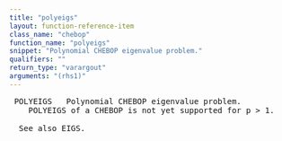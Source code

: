 ```yaml
---
title: "polyeigs"
layout: function-reference-item
class_name: "chebop"
function_name: "polyeigs"
snippet: "Polynomial CHEBOP eigenvalue problem."
qualifiers: ""
return_type: "varargout"
arguments: "(rhs1)"
---
```


<pre class="help-text"> POLYEIGS   Polynomial CHEBOP eigenvalue problem.
    POLYEIGS of a CHEBOP is not yet supported for p > 1.
 
  See also EIGS.
</pre>